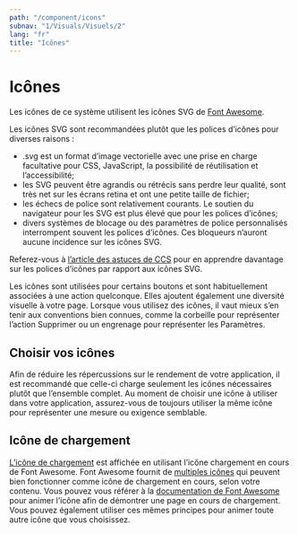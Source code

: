 ```yaml
---
path: "/component/icons"
subnav: "1/Visuals/Visuels/2"
lang: "fr"
title: "Icônes"
---
```


# Icônes
Les icônes de ce système utilisent les icônes SVG de [Font Awesome](https://www.gitbook.com/book/gctools-outilsgc/-gcdigital-design-system/edit).

Les icônes SVG sont recommandées plutôt que les polices d’icônes pour diverses raisons :

* .svg est un format d’image vectorielle avec une prise en charge facultative pour CSS, JavaScript, la possibilité de réutilisation et l’accessibilité;
* les SVG peuvent être agrandis ou rétrécis sans perdre leur qualité, sont très net sur les écrans retina et ont une petite taille de fichier;
* les échecs de police sont relativement courants. Le soutien du navigateur pour les SVG est plus élevé que pour les polices d’icônes;
* divers systèmes de blocage ou des paramètres de police personnalisés interrompent souvent les polices d’icônes. Ces bloqueurs n’auront aucune incidence sur les icônes SVG.

Referez-vous à [l’article des astuces de CCS](https://www.gitbook.com/book/gctools-outilsgc/-gcdigital-design-system/edit) pour en apprendre davantage sur les polices d’icônes par rapport aux icônes SVG.

Les icônes sont utilisées pour certains boutons et sont habituellement associées à une action quelconque. Elles ajoutent également une diversité visuelle à votre page. Lorsque vous utilisez des icônes, il vaut mieux s’en tenir aux conventions bien connues, comme la corbeille pour représenter l’action Supprimer ou un engrenage pour représenter les Paramètres.


## Choisir vos icônes
Afin de réduire les répercussions sur le rendement de votre application, il est recommandé que celle-ci charge seulement les icônes nécessaires plutôt que l’ensemble complet. Au moment de choisir une icône à utiliser dans votre application, assurez-vous de toujours utiliser la même icône pour représenter une mesure ou exigence semblable.

## Icône de chargement
 [L’icône de chargement](https://www.gitbook.com/book/gctools-outilsgc/-gcdigital-design-system/edit) est affichée en utilisant l’icône chargement en cours de Font Awesome. Font Awesome fournit de [multiples icônes](https://www.gitbook.com/book/gctools-outilsgc/-gcdigital-design-system/edit) qui peuvent bien fonctionner comme icône de chargement en cours, selon votre contenu. Vous pouvez vous référer à la [documentation de Font Awesome](https://www.gitbook.com/book/gctools-outilsgc/-gcdigital-design-system/edit) pour animer l’icône afin de démontrer une page en cours de chargement.
Vous pouvez également utiliser ces mêmes principes pour animer toute autre icône que vous choisissez.
